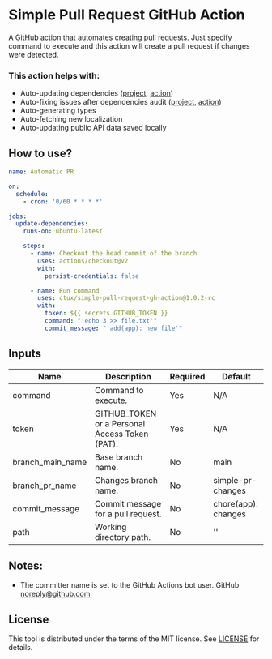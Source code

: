 # Simple Pull Request GitHub Action
A GitHub action that automates creating pull requests. Just specify command to execute and this action will create a pull request if changes were detected.

### This action helps with:
* Auto-updating dependencies ([project](./packages/npm-dependencies), [action](./.github/workflows/npm-dependencies.yml))
* Auto-fixing issues after dependencies audit ([project](./packages/npm-dependencies), [action](./.github/workflows/npm-dependencies-audit.yml))
* Auto-generating types
* Auto-fetching new localization
* Auto-updating public API data saved locally

## How to use?
```yaml
name: Automatic PR

on:
  schedule:
    - cron: '0/60 * * * *'

jobs:
  update-dependencies:
    runs-on: ubuntu-latest

    steps:
      - name: Checkout the head commit of the branch
        uses: actions/checkout@v2
        with:
          persist-credentials: false

      - name: Run command
        uses: ctux/simple-pull-request-gh-action@1.0.2-rc
        with:
          token: ${{ secrets.GITHUB_TOKEN }}
          command: "'echo 3 >> file.txt'"
          commit_message: "'add(app): new file'"
```

## Inputs

| Name             | Description                                    | Required | Default             |
|------------------|------------------------------------------------|----------|---------------------|
| command          | Command to execute.                            | Yes      | N/A                 |
| token            | GITHUB_TOKEN or a Personal Access Token (PAT). | Yes      | N/A                 |
| branch_main_name | Base branch name.                              | No       | main                |
| branch_pr_name   | Changes branch name.                           | No       | simple-pr-changes   |
| commit_message   | Commit message for a pull request.             | No       | chore(app): changes |
| path             | Working directory path.                        | No       | ''                  |

## Notes:
* The committer name is set to the GitHub Actions bot user. GitHub <noreply@github.com>

## License
This tool is distributed under the terms of the MIT license. See [LICENSE](./LICENSE) for details.
